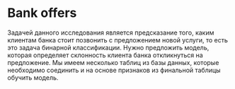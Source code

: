 # Bank offers

Задачей данного исследования является предсказание того, каким клиентам банка стоит позвонить с предложением новой услуги, то есть это задача бинарной классификации. Нужно предложить модель, которая определяет склонность клиента банка откликнуться на предложение.
Мы имеем несколько таблиц из базы данных, которые необходимо соединить и на основе признаков из финальной таблицы обучить модель.
